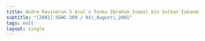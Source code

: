 ```yaml
---
title: Andre Ravindran S Arul v Tunku Ibrahim Ismail bin Sultan Iskandar Al-Haj
subtitle: "[2001] SGHC 209 / 01\_August\_2001"
tags: null
layout: single
---
```


